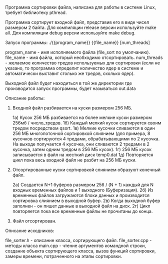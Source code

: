 Программа сортировки файла, написана для работы в системе Linux, требует библиотеку pthread.

Программа сортирует входной файл, представив его в виде чисел размером 2 байта.
Для компиляции release версии используйте make all.
Для компиляции debug версии используйте make debug.

Запуск программы:
./{{program_name}} {{file_name}} [num_threads]

program_name - имя исполняемого файла (file_sort по умолчанию).
file_name    - имя файла, который необходимо отсортировать.
num_threads  - желаемое количество тредов используемых для сортировки (если не указано, то программа определит количество ядер в системе и автоматически выставит столько же тредов, сколько ядер).

Выходной файл будет находиться в той же директории где производится запуск программы, будет называться out.data

Описание работы:

1) Входной файл разбивается на куски размером 256 МБ.

    1а) Кусок 256 МБ разбивается на более мелкие куски размером 256мб / число_тредов.
    1б) Каждый мелкий кусок сортируется своим тредом посредством qsort.
    1в) Мелкие кусочки сливаются в один 256 МБ многопоточной сортировкой слиянием (для примера, 8 кусочков сортируются 4 тредами, обрабатывающими по 2 кусочка. На выходе получается 4 кусочка, они сливаются 2 тредами в 2 кусочка, затем одним тредом в 256 МБ кусок).
    1г) 256 МБ кусок записывается в файл на жесткий диск temp0.dat
    1д) Повторяется цикл пока весь входной файл не разбит на 256 МБ куски.
    
2) Отсортированные куски сортировкой слиянием образуют конечный файл.

    2а) Создается N+1 буферов размером 256 / (N + 1) каждый для N входных временных файлов и 1 выходного (Буферизация).
    2б) Из временных файлов загружаются блоки данных и производится сортировка слиянием в выходной буфер.
    2в) Когда выходной буфер заполнен - он пишет данные в выходной файл на диск.
    2г) Цикл повторяется пока все временные файлы не прочитаны до конца.
    
3) Файл отсортирован.

Описание исходников:

file_sorter.h - описание класса, сортирующего файл.
file_sorter.cpp - методы класса
main.cpp - чтение аргументов командной строки, создание объекта сортирующего класса, вызов функций сортировки, замеры времени, потраченного на этапы сортировки.
